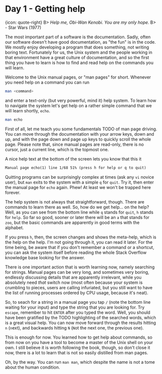 # Day 1 - Getting help

{icon: quote-right}
B> _Help me, Obi-Wan Kenobi. You are my only hope._
B> - Star Wars (1977)

The most important part of a software is the documentation. Sadly, often our software doesn't have good documentation, as "the fun" is in the code. We mostly enjoy developing a program that does something, not writing boring text. Fortunately for us, the Unix system and the people working in that environment have a great culture of documentation, and so the first thing you have to learn is how to find and read help on the commands you will learn.

Welcome to the Unix manual pages, or "man pages" for short. Whenever you need help on a command you can run

``` sh
man <command>
```

and enter a text-only (but very powerful, mind it) help system. To learn how to navigate the system let's get help on a rather simple command that we will learn shortly, `echo`.

``` sh
man echo
```

First of all, let me teach you some fundamentals TODO of man page driving. You can move through the documentation with your arrow keys, down and up, and with the page down and page up keys to quickly scroll the whole page. Please note that, since manual pages are read-only, there is no cursor, just a current line, which is the topmost one.

A nice help text at the bottom of the screen lets you know that this it

``` txt
Manual page echo(1) line 1/68 51% (press h for help or q to quit)
```

Quitting programs can be surprisingly complex at times (ask any `vi` novice user), but `man` exits to the system with a simple `q` for `quit`. Try it, then enter the manual page for `echo` again. Phew! At least we won't be trapped here forever.

The help system is not always that straightforward, though. There are commands to learn there as well. So, how do we get help... on the help? Well, as you can see from the bottom line while `q` stands for `quit`, `h` stands for `help`. So far so good, sooner or later there will be an `a` that stands for `zoo`, but the basic commands are apparently in good terms with the alphabet.

If you press `h`, then, the screen changes and shows the meta-help, which is the help on the help. I'm not going through it, you can read it later. For the time being, be aware that if you don't remember a command or a shortcut, you can ask the system itself before reading the whole Stack Overflow knowledge base looking for the answer.

There is one important action that is worth learning now, namely searching for strings. Manual pages can be very long, and sometimes very boring, endlessly discussing details that are apparently irrelevant, while you absolutely need _that_ switch now (most often because your system is crumbling to pieces, users are calling infuriated, but you still want to have the list of running processes ordered by CPU usage, because it's neat).

So, to seach for a string in a manual page you tap `/` (note the bottom line waiting for your input) and type the string that you are looking for. Try `escape`, remember to hit `ENTER` after you typed the word. Well, you should have been gratified by the TODO highlighting of the searched words, which is a great visual help. You can now move forward through the results hitting `n` (`n`ext), and backwards hitting `N` (`N`ot the next one, the previous one).

This is enough for now. You learned how to get help about commands, so from now on you have a tool to become a master of the Unix shell on your own. I still believe it is worth following the book, though, so don't close it now, there is a lot to learn that is not so easily distilled from man pages.

Oh, by the way. You can run `man man`, which despite the name is not a tome about the human condition.


